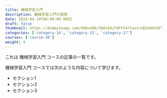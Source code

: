 ```yaml
---
title: 機械学習入門
description: 機械学習入門の説明
date: 2024-04-10T00:00:00.000Z
draft: false
thumbnail: https://dummyimage.com/600x400/38A169/F0FFF4?text=%E6%A9%9F%E6%A2%B0%E5%AD%A6%E7%BF%92%E5%85%A5%E9%96%80
categories: ['category-14', 'category-15', 'category-17']
courses: ['course-30']
weight: 4
---
```


これは 機械学習入門 コースの記事の一覧です。

  機械学習入門 コースでは次のような内容について学びます。

  - セクション1
  - セクション2
  - セクション3